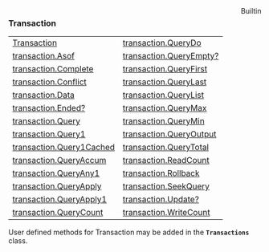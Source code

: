 <div style="float:right"><span class="builtin">Builtin</span></div>

### Transaction

|     |     |
| --- | --- |
| [Transaction](<Transaction/Transaction.md>) | [transaction.QueryDo](<Transaction/transaction.QueryDo.md>) |
| [transaction.Asof](<Transaction/transaction.Asof.md>) | [transaction.QueryEmpty?](<Transaction/transaction.QueryEmpty?.md>) |
| [transaction.Complete](<Transaction/transaction.Complete.md>) | [transaction.QueryFirst](<Transaction/transaction.QueryFirst.md>) |
| [transaction.Conflict](<Transaction/transaction.Conflict.md>) | [transaction.QueryLast](<Transaction/transaction.QueryLast.md>) |
| [transaction.Data](<Transaction/transaction.Data.md>) | [transaction.QueryList](<Transaction/transaction.QueryList.md>) |
| [transaction.Ended?](<Transaction/transaction.Ended?.md>) | [transaction.QueryMax](<Transaction/transaction.QueryMax.md>) |
| [transaction.Query](<Transaction/transaction.Query.md>) | [transaction.QueryMin](<Transaction/transaction.QueryMin.md>) |
| [transaction.Query1](<Transaction/transaction.Query1.md>) | [transaction.QueryOutput](<Transaction/transaction.QueryOutput.md>) |
| [transaction.Query1Cached](<Transaction/transaction.Query1Cached.md>) | [transaction.QueryTotal](<Transaction/transaction.QueryTotal.md>) |
| [transaction.QueryAccum](<Transaction/transaction.QueryAccum.md>) | [transaction.ReadCount](<Transaction/transaction.ReadCount.md>) |
| [transaction.QueryAny1](<Transaction/transaction.QueryAny1.md>) | [transaction.Rollback](<Transaction/transaction.Rollback.md>) |
| [transaction.QueryApply](<Transaction/transaction.QueryApply.md>) | [transaction.SeekQuery](<Transaction/transaction.SeekQuery.md>) |
| [transaction.QueryApply1](<Transaction/transaction.QueryApply1.md>) | [transaction.Update?](<Transaction/transaction.Update?.md>) |
| [transaction.QueryCount](<Transaction/transaction.QueryCount.md>) | [transaction.WriteCount](<Transaction/transaction.WriteCount.md>) |



User defined methods for Transaction may be added in the **`Transactions`** class.